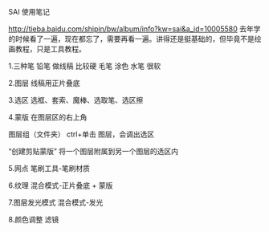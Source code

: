SAI 使用笔记

http://tieba.baidu.com/shipin/bw/album/info?kw=sai&a_id=10005580
去年学的时候看了一遍，现在都忘了，需要再看一遍。讲得还是挺基础的，但毕竟不是绘画教程，只是工具教程。

1.三种笔
铅笔 做线稿 比较硬
毛笔 涂色 
水笔 很软

2.图层 
线稿用正片叠底

3.选区
选框、套索、魔棒、选取笔、选区擦

4.蒙版
在图层区的右上角

图层组（文件夹）
ctrl+单击 图层，会调出选区

“创建剪贴蒙版”  将一个图层附属到另一个图层的选区内

5.网点
笔刷工具-笔刷材质

6.纹理
混合模式-正片叠底
+
蒙版

7.图层发光模式
混合模式-发光

8.颜色调整
滤镜










